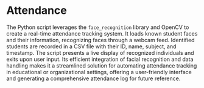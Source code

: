# Attendance
 The Python script leverages the `face_recognition` library and OpenCV to create a real-time attendance tracking system. It loads known student faces and their information, recognizing faces through a webcam feed. Identified students are recorded in a CSV file with their ID, name, subject, and timestamp. The script presents a live display of recognized individuals and exits upon user input. Its efficient integration of facial recognition and data handling makes it a streamlined solution for automating attendance tracking in educational or organizational settings, offering a user-friendly interface and generating a comprehensive attendance log for future reference.
